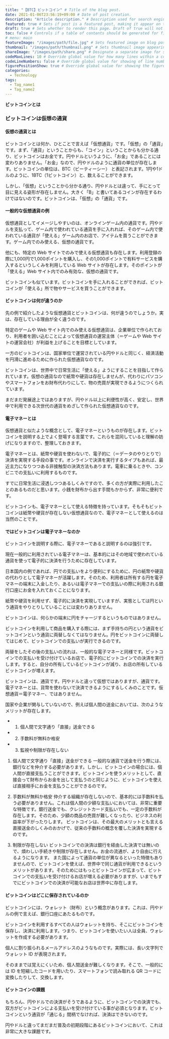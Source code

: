 ```yaml
---
title: "【BTC】ビットコイン" # Title of the blog post.
date: 2021-01-06T23:56:19+09:00 # Date of post creation.
description: "Article description." # Description used for search engine.
featured: true # Sets if post is a featured post, making it appear on the sidebar. A featured post won't be listed on the sidebar if it's the current page
draft: true # Sets whether to render this page. Draft of true will not be rendered.
toc: false # Controls if a table of contents should be generated for first-level links automatically.
# menu: main
featureImage: "/images/path/file.jpg" # Sets featured image on blog post.
thumbnail: "/images/path/thumbnail.png" # Sets thumbnail image appearing inside card on homepage.
shareImage: "/images/path/share.png" # Designate a separate image for social media sharing.
codeMaxLines: 10 # Override global value for how many lines within a code block before auto-collapsing.
codeLineNumbers: false # Override global value for showing of line numbers within code block.
figurePositionShow: true # Override global value for showing the figure label.
categories:
  - Technology
tags:
  - Tag_name1
  - Tag_name2
---
```


**ビットコインとは**

### ビットコインは仮想の通貨

#### 仮想の通貨とは

ビットコインとは何か、ひとことで言えば「仮想通貨」です。「仮想」の「通貨」です。まず、「通貨」ということからも、「コイン」ということからも分かる通り、ビットコインはお金です。円やドルというように、「お金」であることには変わりありません。「お金」なので、円やドルのように通貨の単位が存在します。ビットコインの単位は、BTC（ビーティーシー） と表記されます。1円や1ドルのように、1BTC（1ビットコイン）と、数えることができます。

しかし、「仮想」ということから分かる通り、円やドルとは違って、手にとって目に見える姿形が存在しません。大きく「B」と書いてあるコインが存在するわけではないのです。ビットコインは、「仮想」の「通貨」です。

#### 一般的な仮想通貨の例

仮想通貨としてイメージしやすいのは、オンラインゲーム内の通貨です。円やドルを支払って、ゲーム内で使われている通貨を手に入れれば、そのゲーム内で使われている通貨が「使える」ゲーム内のお店で、アイテムを買うことができます。ゲーム内でのみ使える、仮想の通貨です。

他にも、特定の Web サイトでのみで使える仮想通貨も存在します。利用登録の際に1,000円で1,000ポイントを購入し、その1,000ポイントで有料サービスを購入するというしくみを利用している Web サイトが存在します。そのポイントが「使える」Web サイト内でのみ有効な、仮想の通貨です。

ビットコインも似ています。ビットコインを手に入れることができれば、ビットコインが「使える」所で物やサービスを買うことができます。

#### ビットコインは何が違うのか

先の例で紹介したような仮想通貨とビットコインは、何が違うのでしょうか。実は、存在している理由が全く違うのです。

特定のゲームや Web サイト内でのみ使える仮想通貨は、企業単位で作られており、利用者を囲い込むことによって仮想通貨の運営主体（＝ゲームや Web サイトの運営会社）が利益を上げることを目標としています。

一方のビットコインは、国家単位で運営されている円やドルと同じく、経済活動を円滑に進めるために作られた仮想通貨なのです。

ビットコインは、世界中で日常生活に「使える」ようにすることを目指して作られています。仮想の通貨なので紙幣や硬貨は存在しませんが、代わりにパソコンやスマートフォンをお財布代わりにして、物の売買が実現できるようにつくられています。

まだまだ発展途上ではありますが、円やドル以上に利便性が高く、安定し、世界中で利用できる次世代の通貨をめざして作られた仮想通貨なのです。

#### 電子マネーとは

仮想通貨と似たような概念として、電子マネーというものが存在します。ビットコインを説明する上でよく登場する言葉です。これらを混同していると理解の妨げになりますので、整理しておきます。

電子マネーとは、紙幣や硬貨を使わないで、電子的に（＝データのやりとりで）決済を実現する手段の事です。オンラインで決済を実行するタイプもあれば、最近主力になりつつある非接触型の決済方法もあります。電車に乗るときや、コンビニでの支払いに利用するものです。

すでに日常生活に浸透しつつあるしくみですので、多くの方が実際に利用したことのあるものだと思います。小銭を財布から出す手間もかからず、非常に便利です。

ビットコインも、電子マネーとして使える特徴を持っています。そもそもビットコインは紙幣や硬貨が存在しない仮想通貨なので、電子マネーとして使えるのは当然のことです。

#### ではビットコインは電子マネーなのか

ビットコインを説明する際に、電子マネーであると説明するのは強引です。

現在一般的に利用されている電子マネーは、基本的にはその地域で使われている通貨を使って電子的に決済を行うために存在しています。

日本国内の例であれば、円での支払いをより便利にするために、円の紙幣や硬貨の代わりとして電子マネーが活躍します。そのため、利用者は所有する円を電子マネーの端末に入金したり、あるいは電子マネーでの支払いの際に利用される銀行口座にお金を入れておくことになります。

紙幣や硬貨を利用せず、電子的に決済を実現していますが、実態としては円という通貨をやりとりしていることには変わりありません。

ビットコインは、何らかの端末に円をチャージするというものではありません。

ビットコインを利用して商品を購入する際には、まず手持ちの円という通貨をビットコインという通貨に両替しなくてはなりません。円をビットコインに両替してはじめて、ビットコインでの支払いが実行できるのです。

両替をしたその後の支払いの流れは、一般的な電子マネーと同様です。ビットコインでの支払いを受け付けているお店で、電子的にビットコインでの決済を実行します。すると、自分の所有しているビットコインが減り、お店の所有しているビットコインが増えます。

ビットコインは、通貨です。円やドルと違って仮想ではありますが、通貨です。電子マネーとは、貨幣を使わないで決済できるようにするしくみのことです。仮想通貨＝電子マネー、ではありません。

国家や企業が関与していないので、例えば個人間の送金においては、次のようなメリットが存在します。

- 1. 個人間で文字通り「直接」送金できる
- 2. 手数料が無料か格安
- 3. 監視や制限が存在しない

1. 個人間で文字通り「直接」送金ができる
一般的な通貨で送金を行う際には、銀行などを仲介する必要があります。しかし、ビットコインの場合には、個人間が直接支払うことができます。ビットコインを使うメリットとして、直接会って財布からお金を出して支払うのと同じように、ビットコインを使えば直接相手にお金を支払うことができるのです。

2. 手数料が無料か格安
仲介する組織が存在しないので、基本的には手数料を払う必要がありません。これは個人間の少額な支払いにおいては、非常に重要な特徴です。銀行送金でも、クレジットカード支払いでも、一定の手数料が存在します。そのため、少額の商品の売買が難しくなったり、ビジネスの利益率が下がったりします。
ビットコインは、その最大のメリットとも言える直接送金のしくみのおかげで、従来の手数料の概念を覆した決済を実現するのです。

3. 制限が存在しない
ビットコインでの決済は銀行を経由した決済では無いので、煩わしい手続きや制限が存在しません。お金の流通が、より自由に行えるようになります。
また国によって通貨の単位が異なるといった特徴もありませんので、ビットコインを使えば、世界中で同じ通貨が利用できるというメリットがあります。そのためにはもっとビットコインが広まって、ビットコインでの支払いを受け付けるお店が増える必要がありますが、いまでもすでにビットコインでの決済が可能なお店は世界中に存在します。

#### ビットコインはどこに保存されているのか

ビットコインには、ウォレット（財布）という概念があります。これは、円やドルの例で言えば、銀行口座にあたるものです。

ビットコインを利用するすべての人はウォレットを持ち、そこにビットコインを保存し、決済に利用します。つまり、ビットコインを使いたい人は全員、ウォレットを作成する必要があります。

個人に割り振られるメールアドレスのようなものです。実際には、長い文字列でウォレット ID が表現されます。

そのままでは覚えにくいため、個人間送金が難しくなります。そこで、一般的には ID を短縮したコードを用いたり、スマートフォンで読み取れる QR コードに変換したりして、交換します。

#### ビットコインの課題

もちろん、円やドルでの決済がそうであるように、ビットコインでの決済でも、双方がビットコインによる支払いを受け付けている事が必須となります。ビットコインという通貨が「通じる」間柄でなければ、決済はできないのです。

円やドルと違ってまだまだ普及の初期段階にあるビットコインにおいて、これは非常に大きな課題です。
